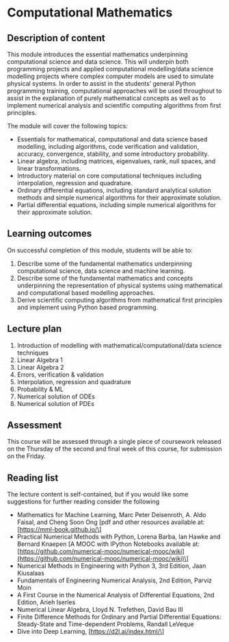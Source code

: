 # Computational Mathematics

## Description of content

This module introduces the essential mathematics underpinning computational science and data science. This will underpin both programming projects and applied computational modelling/data science modelling projects where complex computer models are used to simulate physical systems. In order to assist in the students’ general Python programming training, computational approaches will be used throughout to assist in the explanation of purely mathematical concepts as well as to implement numerical analysis and scientific computing algorithms from first principles.   


The module will cover the following topics:

* Essentials for mathematical, computational and data science based modelling, including algorithms, code verification and validation, accuracy, convergence, stability, and some introductory probability.
* Linear algebra, including matrices, eigenvalues, rank, null spaces, and linear transformations.
* Introductory material on core computational techniques including interpolation, regression and quadrature.
* Ordinary differential equations, including standard analytical solution methods and simple numerical algorithms for their approximate solution.
* Partial differential equations, including simple numerical algorithms for their approximate solution.




## Learning outcomes

On successful completion of this module, students will be able to:

1. Describe some of the fundamental mathematics underpinning computational science, data science and machine learning.
2. Describe some of the fundamental mathematics and concepts underpinning the representation of physical systems using mathematical and computational based modelling approaches.
3. Derive scientific computing algorithms from mathematical first principles and implement using Python based programming. 




## Lecture plan

 1. Introduction of modelling with mathematical/computational/data science techniques
 2. Linear Algebra 1 
 3. Linear Algebra 2
 4. Errors, verification & validation
 5. Interpolation, regression and quadrature
 6. Probability & ML
 7. Numerical solution of ODEs
 8. Numerical solution of PDEs
 
 
## Assessment

This course will be assessed through a single piece of coursework released on the Thursday of the second
and final week of this course, for submission on the Friday.


## Reading list

The lecture content is self-contained, but if you would like some suggestions for further reading consider the following

* Mathematics for Machine Learning, Marc Peter Deisenroth, A. Aldo Faisal, and Cheng Soon Ong 
\[pdf and other resources available at: [https://mml-book.github.io/\]
* Practical Numerical Methods with Python, Lorena Barba, Ian Hawke and Bernard Knaepen \[A MOOC with IPython Notebooks available at: [https://github.com/numerical-mooc/numerical-mooc/wiki](https://github.com/numerical-mooc/numerical-mooc/wiki)\] 
* Numerical Methods in Engineering with Python 3, 3rd Edition, Jaan Kiusalaas
* Fundamentals of Engineering Numerical Analysis, 2nd Edition, Parviz Moin
* A First Course in the Numerical Analysis of Differential Equations, 2nd Edition, Arieh Iserles
* Numerical Linear Algebra, Lloyd N. Trefethen, David Bau III 
* Finite Difference Methods for Ordinary and Partial Differential Equations: Steady-State and Time-dependent Problems, Randall LeVeque
* Dive into Deep Learning, [https://d2l.ai/index.html/\]
